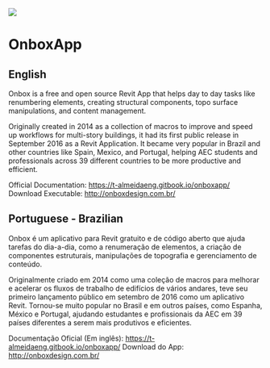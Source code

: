![](https://raw.githubusercontent.com/engthiago/OnboxApp/master/onBox120.png)
# OnboxApp

English
----
Onbox is a free and open source Revit App that helps day to day tasks like renumbering elements, creating structural components, topo surface manipulations, and content management.

Originally created in 2014 as a collection of macros to improve and speed up workflows for multi-story buildings, it had its first public release in September 2016 as a Revit Application. It became very popular in Brazil and other countries like Spain, Mexico, and Portugal, helping AEC students and professionals across 39 different countries to be more productive and efficient.

Official Documentation: https://t-almeidaeng.gitbook.io/onboxapp/
Download Executable: http://onboxdesign.com.br/

Portuguese - Brazilian
----
Onbox é um aplicativo para Revit gratuito e de código aberto que ajuda tarefas do dia-a-dia, como a renumeração de elementos, a criação de componentes estruturais, manipulações de topografia e gerenciamento de conteúdo.

Originalmente criado em 2014 como uma coleção de macros para melhorar e acelerar os fluxos de trabalho de edifícios de vários andares, teve seu primeiro lançamento público em setembro de 2016 como um aplicativo Revit. Tornou-se muito popular no Brasil e em outros países, como Espanha, México e Portugal, ajudando estudantes e profissionais da AEC em 39 países diferentes a serem mais produtivos e eficientes.

Documentação Oficial (Em inglês): https://t-almeidaeng.gitbook.io/onboxapp/
Download do App: http://onboxdesign.com.br/
